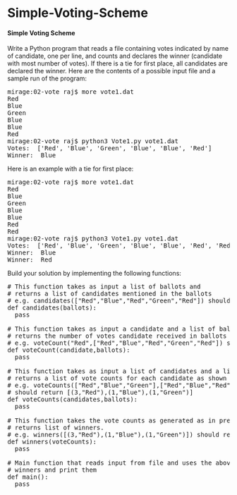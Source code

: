 # Simple-Voting-Scheme
#### Simple Voting Scheme

Write a Python program that reads a file containing votes indicated by name of candidate, one per line, and counts and declares the winner (candidate with most number of votes). If there is a tie for first place, all candidates are declared the winner. Here are the contents of a possible input file and a sample run of the program:
<pre>
mirage:02-vote raj$ more vote1.dat 
Red
Blue
Green
Blue
Blue
Red
mirage:02-vote raj$ python3 Vote1.py vote1.dat 
Votes:  ['Red', 'Blue', 'Green', 'Blue', 'Blue', 'Red']
Winner:  Blue
</pre>

Here is an example with a tie for first place:
<pre>
mirage:02-vote raj$ more vote1.dat 
Red
Blue
Green
Blue
Blue
Red
Red
mirage:02-vote raj$ python3 Vote1.py vote1.dat 
Votes:  ['Red', 'Blue', 'Green', 'Blue', 'Blue', 'Red', 'Red']
Winner:  Blue
Winner:  Red
</pre>

Build your solution by implementing the following functions:
<pre>
# This function takes as input a list of ballots and 
# returns a list of candidates mentioned in the ballots
# e.g. candidates(["Red","Blue","Red","Green","Red"]) should return ["Red","Blue","Green"]
def candidates(ballots):
  pass

# This function takes as input a candidate and a list of ballots and
# returns the number of votes candidate received in ballots
# e.g. voteCount("Red",["Red","Blue","Red","Green","Red"]) should return 3
def voteCount(candidate,ballots):
  pass

# This function takes as input a list of candidates and a lits of ballots and
# returns a list of vote counts for each candidate as shown in example below:
# e.g. voteCounts(["Red","Blue","Green"],["Red","Blue","Red","Green","Red"]) 
# should return [(3,"Red"),(1,"Blue"),(1,"Green")]
def voteCounts(candidates,ballots):
  pass

# This function takes the vote counts as generated as in previous function as input and
# returns list of winners.
# e.g. winners([(3,"Red"),(1,"Blue"),(1,"Green")]) should return ["Red"]
def winners(voteCounts):
  pass

# Main function that reads input from file and uses the above functions to determine
# winners and print them
def main():
  pass
  </pre>
